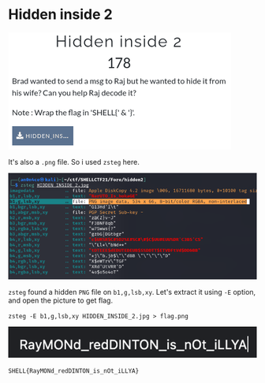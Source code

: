 # Hidden inside 2

![](img/chal.png)

It's also a `.png` file. So i used `zsteg` here.

![](img/1.png)

`zsteg` found a hidden `PNG` file on `b1,g,lsb,xy`. Let's extract it using `-E` option, and open the picture to get flag.

`zsteg -E b1,g,lsb,xy HIDDEN_INSIDE_2.jpg > flag.png` 

![](img/flag.png)

```SHELL{RayMONd_redDINTON_is_nOt_iLLYA}```
